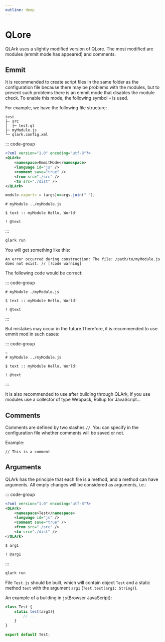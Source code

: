```yaml
---
outline: deep
---
```


# QLore

QLArk uses a slightly modified version of QLore. The most modified are modules (emmit mode has appeared) and comments.

## Emmit

It is recommended to create script files in the same folder as the configuration file because there may be problems with the modules, but to prevent such problems there is an emmit mode that disables the module check.
To enable this mode, the following symbol `~` is used.

For example, we have the following file structure:

```
test
├─ src
│  ├─ test.ql
├─ myModule.js
└─ qlark.config.xml
```

::: code-group 

```xml [qlark.config.xml]
<?xml version="1.0" encoding="utf-8"?>
<QLArk>
    <namespace>EmmitMode</namespace>
    <language id="js" />
    <comment save="true" />
    <from src="./src" />
    <to src="./dist" />
</QLArk>
```

```js [myModule.js]
module.exports = (args)=>args.join(" ");
```

```qlore [src/test.ql]
# myModule ../myModule.js

$ text :: myModule Hello, World!

! @text
```

:::

```bash
qlark run
```

You will get something like this:

```
An error occurred during construction: The file: /path/to/myModule.js does not exist. // [!code warning]
```

The following code would be correct:

::: code-group 
```qlore [src/test.ql]
# myModule ./myModule.js

$ text :: myModule Hello, World!

! @text
```
:::

But mistakes may occur in the future.Therefore, it is recommended to use emmit mod in such cases:

::: code-group 
```qlore [src/test.ql]
~
# myModule ../myModule.js

$ text :: myModule Hello, World!

! @text
```
:::

It is also recommended to use after building through QLArk, if you use modules use a collector of type Webpack, Rollup for JavaScript...

## Comments 

Comments are defined by two slashes `//`. You can specify in the configuration file whether comments will be saved or not.

Example:

```qlore
// This is a comment
```

## Arguments

QLArk has the principle that each file is a method, and a method can have arguments. 
All empty changes will be considered as arguments, i.e.:

::: code-group 

```xml [qlark.config.xml]
<?xml version="1.0" encoding="utf-8"?>
<QLArk>
    <namespace>Test</namespace>
    <language id="js" />
    <comment save="true" />
    <from src="./src" />
    <to src="./dist" />
</QLArk>
```

```qlore [src/test.ql]
$ arg1

! @arg1
```

:::

```bash 
qlark run
```

File `Test.js` should be built, which will contain object `Test` and a static method `test` with the argument `arg1` (`Test.test(arg1: String)`).

An example of a building in `js`(Browser JavaScript):

```js
class Test {
	static test(arg1){
        // ...
	}
}

export default Test;
```